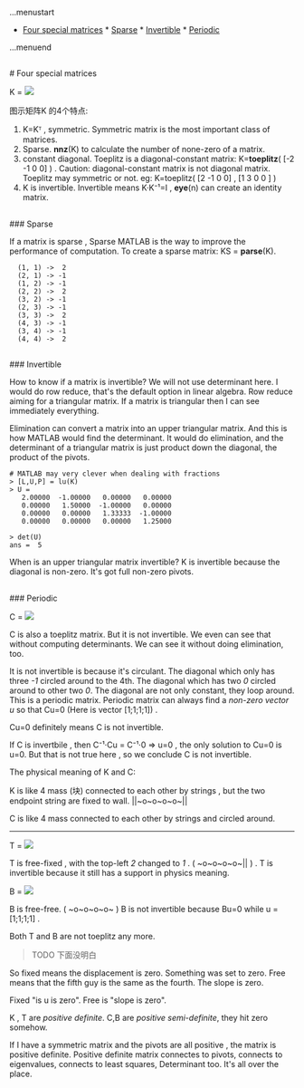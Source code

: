 ...menustart

 * [Four special matrices](#523995f0bde7f6f864950a61566a59a5)
		 * [Sparse](#7407fb7e6a4df6392aaabd2368157312)
		 * [Invertible](#6279ece7c95ba205cea508f2082ab1c8)
		 * [Periodic](#cdcc32a064503184053bd2018d1c0e7e)

...menuend



<h2 id="523995f0bde7f6f864950a61566a59a5"></h2>
# Four special matrices

K = ![](https://raw.githubusercontent.com/mebusy/notes/master/imgs/toeplitz_matrix.gif)

图示矩阵K 的4个特点:

 1. K=Kᵀ , symmetric.  Symmetric matrix is the most important class of matrices.
 2. Sparse.   **nnz**(K) to calculate the number of none-zero of a matrix.
 3. constant diagonal. Toeplitz is a diagonal-constant matrix: K=**toeplitz**( [-2 -1 0 0] ) . Caution: diagonal-constant matrix is not diagonal matrix. Toeplitz may symmetric or not. eg: K=toeplitz( [2 -1 0 0] , [1 3 0 0 ] )
 4. K is invertible. Invertible means K·K⁻¹=I ,  **eye**(n) can create an identity matrix.

<h2 id="7407fb7e6a4df6392aaabd2368157312"></h2>
### Sparse

If a matrix is sparse , Sparse MATLAB is the way to improve the performance of computation. To create a sparse matrix: KS = **parse**(K).

```
  (1, 1) ->  2
  (2, 1) -> -1
  (1, 2) -> -1
  (2, 2) ->  2
  (3, 2) -> -1
  (2, 3) -> -1
  (3, 3) ->  2
  (4, 3) -> -1
  (3, 4) -> -1
  (4, 4) ->  2
```

<h2 id="6279ece7c95ba205cea508f2082ab1c8"></h2>
### Invertible

How to know if a matrix is invertible? We will not use determinant here. I would do row reduce, that's the default option in linear algebra. Row reduce aiming for a triangular matrix. If a matrix is triangular then I can see immediately everything. 

Elimination can convert a matrix into an upper triangular matrix. And this is how MATLAB would find the determinant. It would do elimination, and the determinant of a triangular matrix is just product down the diagonal, the product of the pivots.

```
# MATLAB may very clever when dealing with fractions
> [L,U,P] = lu(K)
> U = 
   2.00000  -1.00000   0.00000   0.00000
   0.00000   1.50000  -1.00000   0.00000
   0.00000   0.00000   1.33333  -1.00000
   0.00000   0.00000   0.00000   1.25000

> det(U)
ans =  5
```

When is an upper triangular matrix invertible? K is invertible because the diagonal is non-zero. It's got full non-zero pivots.

<h2 id="cdcc32a064503184053bd2018d1c0e7e"></h2>
### Periodic

C = ![](https://raw.githubusercontent.com/mebusy/notes/master/imgs/toeplitz_matrix_not_invertible.gif)

C is also a toeplitz matrix. But it is not invertible. We even can see that without computing determinants. We can see it without doing elimination, too.

It is not invertible is because it's circulant. The diagonal which only has three *-1* circled around to the 4th. The diagonal which has two *0* circled around to other two *0*. The diagonal are not only constant, they loop around. This is a periodic matrix. Periodic matrix can always find a *non-zero vector u* so that Cu=0 (Here is vector [1;1;1;1]) . 

Cu=0 definitely means C is not invertible. 

If C is invertbile , then C⁻¹·Cu = C⁻¹·0 => u=0 , the only solution to Cu=0 is u=0. But that is not true here , so we conclude C is not invertible.

The physical meaning of K and C:

K is like 4 mass (块) connected to each other by strings , but the two endpoint string are fixed to wall. ||~o~o~o~o~||

C is like 4 mass connected to each other by strings and circled around. 

---

T = ![](https://raw.githubusercontent.com/mebusy/notes/master/imgs/toeplitz_matrix_free_fixed.gif)

T is free-fixed , with the top-left *2* changed to *1* . ( ~o~o~o~o~|| ) . T is invertible because it still has a support in physics meaning. 

B = ![](https://raw.githubusercontent.com/mebusy/notes/master/imgs/toeplitz_matrix_free_free.gif) 

B is free-free. ( ~o~o~o~o~ )  B is not invertible because Bu=0 while u = [1;1;1;1] .

Both T and B are not toeplitz any more.  

> TODO 下面没明白

So fixed means the displacement is zero. Something was set to zero.  Free means that the fifth guy is the same as the fourth. The slope is zero. 

Fixed "is u is zero". Free is "slope is zero".

K , T are *positive definite*.  C,B are *positive semi-definite*, they hit zero somehow.

If I have a symmetric matrix and the pivots are all positive , the matrix is positive definite.  Positive definite matrix connectes to pivots, connects to eigenvalues, connects to least squares, Determinant too. It's all over the place.


